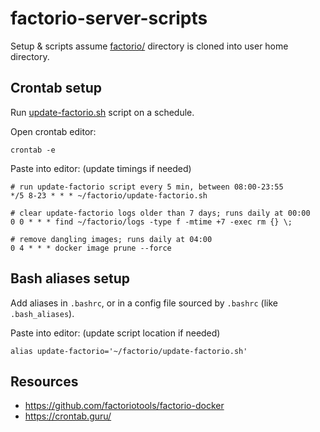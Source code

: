 # factorio-server-scripts
Setup & scripts assume [factorio/](factorio) directory is cloned into user home directory.

## Crontab setup
Run [update-factorio.sh](factorio/update-factorio.sh) script on a schedule.

Open crontab editor:
````shell
crontab -e
````
Paste into editor:
(update timings if needed)
````shell 
# run update-factorio script every 5 min, between 08:00-23:55
*/5 8-23 * * * ~/factorio/update-factorio.sh

# clear update-factorio logs older than 7 days; runs daily at 00:00
0 0 * * * find ~/factorio/logs -type f -mtime +7 -exec rm {} \;

# remove dangling images; runs daily at 04:00
0 4 * * * docker image prune --force
````

## Bash aliases setup
Add aliases in `.bashrc`, or in a config file sourced by `.bashrc` (like `.bash_aliases`).

Paste into editor:
(update script location if needed)
````shell
alias update-factorio='~/factorio/update-factorio.sh'
````

## Resources
- https://github.com/factoriotools/factorio-docker
- https://crontab.guru/
